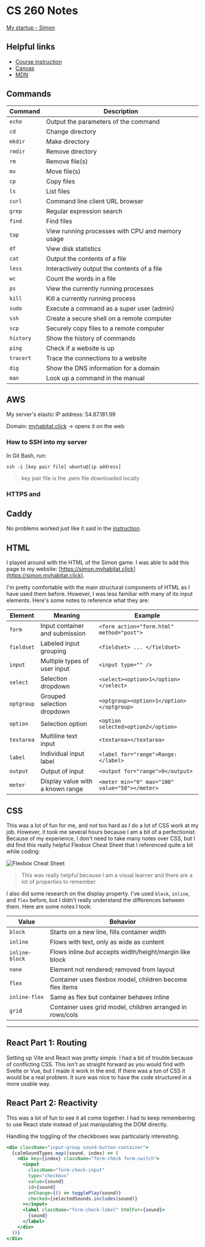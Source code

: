 # CS 260 Notes

[My startup - Simon](https://simon.cs260.click)

## Helpful links

- [Course instruction](https://github.com/webprogramming260)
- [Canvas](https://byu.instructure.com)
- [MDN](https://developer.mozilla.org)

## Commands
| Command   | Description                                         |
|-----------|-----------------------------------------------------|
| `echo`    | Output the parameters of the command                |
| `cd`      | Change directory                                    |
| `mkdir`   | Make directory                                      |
| `rmdir`   | Remove directory                                    |
| `rm`      | Remove file(s)                                      |
| `mv`      | Move file(s)                                        |
| `cp`      | Copy files                                          |
| `ls`      | List files                                          |
| `curl`    | Command line client URL browser                     |
| `grep`    | Regular expression search                           |
| `find`    | Find files                                          |
| `top`     | View running processes with CPU and memory usage    |
| `df`      | View disk statistics                                |
| `cat`     | Output the contents of a file                       |
| `less`    | Interactively output the contents of a file         |
| `wc`      | Count the words in a file                           |
| `ps`      | View the currently running processes                |
| `kill`    | Kill a currently running process                    |
| `sudo`    | Execute a command as a super user (admin)           |
| `ssh`     | Create a secure shell on a remote computer          |
| `scp`     | Securely copy files to a remote computer            |
| `history` | Show the history of commands                        |
| `ping`    | Check if a website is up                            |
| `tracert` | Trace the connections to a website                  |
| `dig`     | Show the DNS information for a domain               |
| `man`     | Look up a command in the manual                     |


## AWS

My server's elastic IP address: 54.87.181.99

Domain: [myhabitat.click](https://myhabitat.click) &rarr; opens it on the web

### How to SSH into my server
In Git Bash, run:

`ssh -i [key pair file] ubuntu@[ip address]`
>key pair file is the .pem file downloaded locally

### HTTPS and


## Caddy

No problems worked just like it said in the [instruction](https://github.com/webprogramming260/.github/blob/main/profile/webServers/https/https.md).

## HTML

I played around with the HTML of the Simon game. I was able to add this page to my website: [https://simon.myhabitat.click](https://simon.myhabitat.click).

I'm pretty comfortable with the main structural components of HTML as I have used them before. However, I was less familiar with many of its input elements. Here's some notes to reference what they are:

| Element    | Meaning                          | Example                                        |
| ---------- | -------------------------------- | ---------------------------------------------- |
| `form`     | Input container and submission   | `<form action="form.html" method="post">`      |
| `fieldset` | Labeled input grouping           | `<fieldset> ... </fieldset>`                   |
| `input`    | Multiple types of user input     | `<input type="" />`                            |
| `select`   | Selection dropdown               | `<select><option>1</option></select>`          |
| `optgroup` | Grouped selection dropdown       | `<optgroup><option>1</option></optgroup>`      |
| `option`   | Selection option                 | `<option selected>option2</option>`            |
| `textarea` | Multiline text input             | `<textarea></textarea>`                        |
| `label`    | Individual input label           | `<label for="range">Range: </label>`           |
| `output`   | Output of input                  | `<output for="range">0</output>`               |
| `meter`    | Display value with a known range | `<meter min="0" max="100" value="50"></meter>` |


## CSS

This was a lot of fun for me, and not too hard as I do a lot of CSS work at my job. However, it took me several hours because I am a bit of a perfectionist. Because of my experience, I don't need to take many notes over CSS, but I did find this really helpful Flexbox Cheat Sheet that I referenced quite a bit while coding:

![Flexbox Cheat Sheet](https://preview.redd.it/vd9dc7wfk9471.png?width=1080&crop=smart&auto=webp&s=a76f999c5919ea54062092686816e9647c4cd5af)
>This was really helpful because I am a visual learner and there are a lot of properties to remember.

I also did some research on the display property. I've used `block`, `inline`, and `flex` before, but I didn't really understand the differences between them. Here are some notes I took:


| Value         | Behavior                                                                 
|---------------|--------------------------------------------------------------------------|
| `block`     | Starts on a new line, fills container width                              |
| `inline`    | Flows with text, only as wide as content                                 | 
| `inline-block` | Flows inline *but* accepts width/height/margin like block             | 
| `none`      | Element not rendered; removed from layout                                |
| `flex`      | Container uses flexbox model, children become flex items                 |
| `inline-flex` | Same as flex but container behaves inline                              |
| `grid`      | Container uses grid model, children arranged in rows/cols                |

---

## React Part 1: Routing

Setting up Vite and React was pretty simple. I had a bit of trouble because of conflicting CSS. This isn't as straight forward as you would find with Svelte or Vue, but I made it work in the end. If there was a ton of CSS it would be a real problem. It sure was nice to have the code structured in a more usable way.

## React Part 2: Reactivity

This was a lot of fun to see it all come together. I had to keep remembering to use React state instead of just manipulating the DOM directly.

Handling the toggling of the checkboxes was particularly interesting.

```jsx
<div className="input-group sound-button-container">
  {calmSoundTypes.map((sound, index) => (
    <div key={index} className="form-check form-switch">
      <input
        className="form-check-input"
        type="checkbox"
        value={sound}
        id={sound}
        onChange={() => togglePlay(sound)}
        checked={selectedSounds.includes(sound)}
      ></input>
      <label className="form-check-label" htmlFor={sound}>
        {sound}
      </label>
    </div>
  ))}
</div>
```
